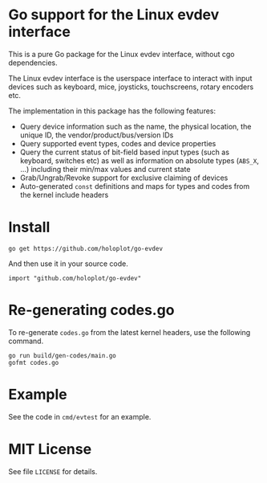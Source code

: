 # Go support for the Linux evdev interface

This is a pure Go package for the Linux evdev interface, without cgo dependencies.

The Linux evdev interface is the userspace interface to interact with input devices such as
keyboard, mice, joysticks, touchscreens, rotary encoders etc.

The implementation in this package has the following features:

* Query device information such as the name, the physical location, the unique ID,
  the vendor/product/bus/version IDs
* Query supported event types, codes and device properties
* Query the current status of bit-field based input types (such as keyboard, switches etc)
  as well as information on absolute types (`ABS_X`, ...) including their min/max values and
  current state
* Grab/Ungrab/Revoke support for exclusive claiming of devices
* Auto-generated `const` definitions and maps for types and codes from the kernel include headers

# Install

```
go get https://github.com/holoplot/go-evdev
```

And then use it in your source code.

```
import "github.com/holoplot/go-evdev"
```

# Re-generating codes.go

To re-generate `codes.go` from the latest kernel headers, use the following command.

```
go run build/gen-codes/main.go 
gofmt codes.go
```

# Example

See the code in `cmd/evtest` for an example.

# MIT License

See file `LICENSE` for details.
